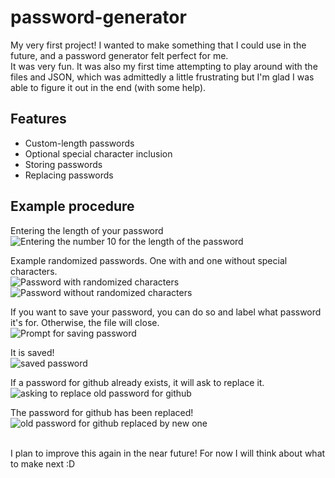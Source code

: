 # password-generator
My very first project! I wanted to make something that I could use in the future, and a password generator felt perfect for me.<br/>
It was very fun. It was also my first time attempting to play around with the files and JSON, which was admittedly a little frustrating but I'm glad I was able to figure it out in the end (with some help).




## Features
- Custom-length passwords
- Optional special character inclusion
- Storing passwords
- Replacing passwords

## Example procedure
Entering the length of your password<br/>
![Entering the number 10 for the length of the password](https://i.imgur.com/ageorek.png)<br/>

Example randomized passwords. One with and one without special characters.</br>
![Password with randomized characters](https://i.imgur.com/S7FLwzC.png)</br>
![Password without randomized characters](https://i.imgur.com/tRgEKyW.png) </br>

If you want to save your password, you can do so and label what password it's for. Otherwise, the file will close.</br>
![Prompt for saving password](https://i.imgur.com/3mlyTxF.png)</br>

It is saved!</br>
![saved password](https://i.imgur.com/L7F450W.png)</br>

If a password for github already exists, it will ask to replace it.</br>
![asking to replace old password for github](https://i.imgur.com/Zh6FEnY.png)</br>

The password for github has been replaced!</br>
![old password for github replaced by new one](https://i.imgur.com/Zh6FEnY.png)<br/></br>

I plan to improve this again in the near future! For now I will think about what to make next :D







